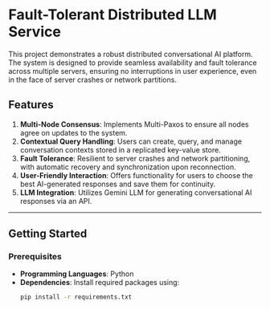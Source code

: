# Fault-Tolerant Distributed LLM Service

This project demonstrates a robust distributed conversational AI platform. The system is designed to provide seamless availability and fault tolerance across multiple servers, ensuring no interruptions in user experience, even in the face of server crashes or network partitions.

## Features
1. **Multi-Node Consensus**: Implements Multi-Paxos to ensure all nodes agree on updates to the system.  
2. **Contextual Query Handling**: Users can create, query, and manage conversation contexts stored in a replicated key-value store.  
3. **Fault Tolerance**: Resilient to server crashes and network partitioning, with automatic recovery and synchronization upon reconnection.  
4. **User-Friendly Interaction**: Offers functionality for users to choose the best AI-generated responses and save them for continuity.  
5. **LLM Integration**: Utilizes Gemini LLM for generating conversational AI responses via an API.  

---

## Getting Started

### Prerequisites
- **Programming Languages**: Python  
- **Dependencies**: Install required packages using:  
  ```bash
  pip install -r requirements.txt
